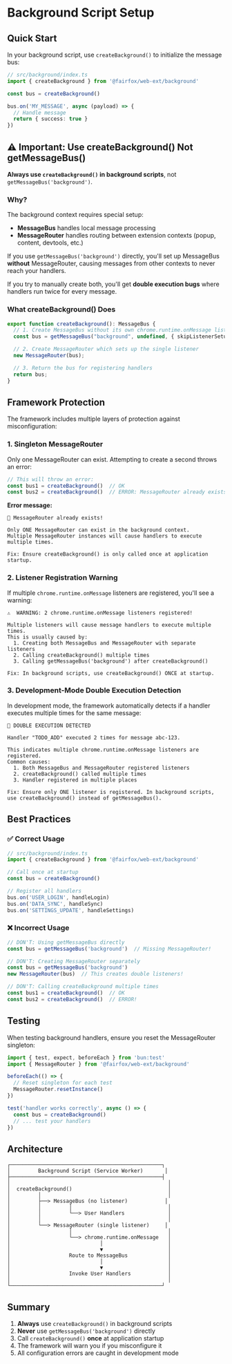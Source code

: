 # Background Script Setup

## Quick Start

In your background script, use `createBackground()` to initialize the message bus:

```typescript
// src/background/index.ts
import { createBackground } from '@fairfox/web-ext/background'

const bus = createBackground()

bus.on('MY_MESSAGE', async (payload) => {
  // Handle message
  return { success: true }
})
```

## ⚠️ Important: Use createBackground() Not getMessageBus()

**Always use `createBackground()` in background scripts**, not `getMessageBus('background')`.

### Why?

The background context requires special setup:
- **MessageBus** handles local message processing
- **MessageRouter** handles routing between extension contexts (popup, content, devtools, etc.)

If you use `getMessageBus('background')` directly, you'll set up MessageBus **without** MessageRouter, causing messages from other contexts to never reach your handlers.

If you try to manually create both, you'll get **double execution bugs** where handlers run twice for every message.

### What createBackground() Does

```typescript
export function createBackground(): MessageBus {
  // 1. Create MessageBus without its own chrome.runtime.onMessage listener
  const bus = getMessageBus("background", undefined, { skipListenerSetup: true });

  // 2. Create MessageRouter which sets up the single listener
  new MessageRouter(bus);

  // 3. Return the bus for registering handlers
  return bus;
}
```

## Framework Protection

The framework includes multiple layers of protection against misconfiguration:

### 1. Singleton MessageRouter

Only one MessageRouter can exist. Attempting to create a second throws an error:

```typescript
// This will throw an error:
const bus1 = createBackground()  // OK
const bus2 = createBackground()  // ERROR: MessageRouter already exists!
```

**Error message:**
```
🔴 MessageRouter already exists!

Only ONE MessageRouter can exist in the background context.
Multiple MessageRouter instances will cause handlers to execute multiple times.

Fix: Ensure createBackground() is only called once at application startup.
```

### 2. Listener Registration Warning

If multiple `chrome.runtime.onMessage` listeners are registered, you'll see a warning:

```
⚠️  WARNING: 2 chrome.runtime.onMessage listeners registered!

Multiple listeners will cause message handlers to execute multiple times.
This is usually caused by:
  1. Creating both MessageBus and MessageRouter with separate listeners
  2. Calling createBackground() multiple times
  3. Calling getMessageBus('background') after createBackground()

Fix: In background scripts, use createBackground() ONCE at startup.
```

### 3. Development-Mode Double Execution Detection

In development mode, the framework automatically detects if a handler executes multiple times for the same message:

```
🔴 DOUBLE EXECUTION DETECTED

Handler "TODO_ADD" executed 2 times for message abc-123.

This indicates multiple chrome.runtime.onMessage listeners are registered.
Common causes:
  1. Both MessageBus and MessageRouter registered listeners
  2. createBackground() called multiple times
  3. Handler registered in multiple places

Fix: Ensure only ONE listener is registered. In background scripts,
use createBackground() instead of getMessageBus().
```

## Best Practices

### ✅ Correct Usage

```typescript
// src/background/index.ts
import { createBackground } from '@fairfox/web-ext/background'

// Call once at startup
const bus = createBackground()

// Register all handlers
bus.on('USER_LOGIN', handleLogin)
bus.on('DATA_SYNC', handleSync)
bus.on('SETTINGS_UPDATE', handleSettings)
```

### ❌ Incorrect Usage

```typescript
// DON'T: Using getMessageBus directly
const bus = getMessageBus('background')  // Missing MessageRouter!

// DON'T: Creating MessageRouter separately
const bus = getMessageBus('background')
new MessageRouter(bus)  // This creates double listeners!

// DON'T: Calling createBackground multiple times
const bus1 = createBackground()  // OK
const bus2 = createBackground()  // ERROR!
```

## Testing

When testing background handlers, ensure you reset the MessageRouter singleton:

```typescript
import { test, expect, beforeEach } from 'bun:test'
import { MessageRouter } from '@fairfox/web-ext/background'

beforeEach(() => {
  // Reset singleton for each test
  MessageRouter.resetInstance()
})

test('handler works correctly', async () => {
  const bus = createBackground()
  // ... test your handlers
})
```

## Architecture

```
┌─────────────────────────────────────────────────┐
│         Background Script (Service Worker)       │
├─────────────────────────────────────────────────┤
│                                                   │
│  createBackground()                               │
│         │                                         │
│         ├──> MessageBus (no listener)            │
│         │         │                               │
│         │         └──> User Handlers              │
│         │                                         │
│         └──> MessageRouter (single listener)     │
│                   │                               │
│                   └──> chrome.runtime.onMessage   │
│                             │                     │
│                             ▼                     │
│                   Route to MessageBus             │
│                             │                     │
│                             ▼                     │
│                   Invoke User Handlers            │
│                                                   │
└─────────────────────────────────────────────────┘
```

## Summary

1. **Always** use `createBackground()` in background scripts
2. **Never** use `getMessageBus('background')` directly
3. Call `createBackground()` **once** at application startup
4. The framework will warn you if you misconfigure it
5. All configuration errors are caught in development mode
